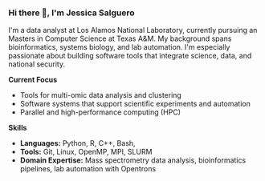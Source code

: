 ### Hi there 👋, I'm Jessica Salguero

I'm a data analyst at Los Alamos National Laboratory, currently pursuing an Masters in Computer Science at Texas A&M. My background spans bioinformatics, systems biology, and lab automation. I'm especially passionate about building software tools that integrate science, data, and national security.

**Current Focus** 
* Tools for multi-omic data analysis and clustering  
* Software systems that support scientific experiments and automation  
* Parallel and high-performance computing (HPC)

**Skills**  
- **Languages:** Python, R, C++, Bash,  
- **Tools:** Git, Linux, OpenMP, MPI, SLURM  
- **Domain Expertise:** Mass spectrometry data analysis, bioinformatics pipelines, lab automation with Opentrons

<!--
**j-salguero/j-salguero** is a ✨ _special_ ✨ repository because its `README.md` (this file) appears on your GitHub profile.

Here are some ideas to get you started:

- 🔭 I’m currently working on ...
- 🌱 I’m currently learning ...
- 👯 I’m looking to collaborate on ...
- 🤔 I’m looking for help with ...
- 💬 Ask me about ...
- 📫 How to reach me: ...
- 😄 Pronouns: ...
- ⚡ Fun fact: ...
-->
